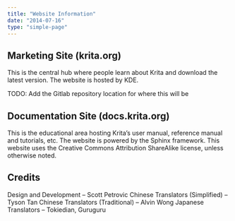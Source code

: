 ```yaml
---
title: "Website Information"
date: "2014-07-16"
type: "simple-page"
---
```


## Marketing Site (krita.org)
This is the central hub where people learn about Krita and download the latest version.
The website is hosted by KDE.

TODO: Add the Gitlab repository location for where this will be

## Documentation Site (docs.krita.org)
This is the educational area hosting Krita’s user manual, reference manual and tutorials, etc.
The website is powered by the Sphinx framework. This website uses the Creative Commons Attribution ShareAlike license, unless otherwise noted.

## Credits
Design and Development – Scott Petrovic
Chinese Translators (Simplified) – Tyson Tan
Chinese Translators (Traditional) – Alvin Wong
Japanese Translators – Tokiedian, Guruguru